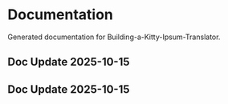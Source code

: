 # Documentation

Generated documentation for Building-a-Kitty-Ipsum-Translator.

## Doc Update 2025-10-15

## Doc Update 2025-10-15
